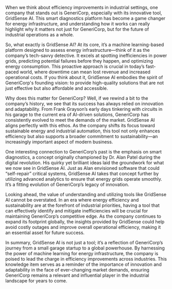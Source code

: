 When we think about efficiency improvements in industrial settings, one company that stands out is GeneriCorp, especially with its innovative tool, GridSense AI. This smart diagnostics platform has become a game changer for energy infrastructure, and understanding how it works can really highlight why it matters not just for GeneriCorp, but for the future of industrial operations as a whole.

So, what exactly is GridSense AI? At its core, it’s a machine learning-based platform designed to assess energy infrastructure—think of it as the company’s tech-savvy detective. It excels at spotting inefficiencies in power grids, predicting potential failures before they happen, and optimizing energy consumption. This proactive approach is crucial in today’s fast-paced world, where downtime can mean lost revenue and increased operational costs. If you think about it, GridSense AI embodies the spirit of GeneriCorp's founding vision: to provide high-quality solutions that are not just effective but also affordable and accessible.

Why does this matter for GeneriCorp? Well, if we rewind a bit to the company’s history, we see that its success has always relied on innovation and adaptability. From Frank Grayson’s early days tinkering with circuits in his garage to the current era of AI-driven solutions, GeneriCorp has consistently evolved to meet the demands of the market. GridSense AI aligns perfectly with this ethos. As the company shifts its focus toward sustainable energy and industrial automation, this tool not only enhances efficiency but also supports a broader commitment to sustainability—an increasingly important aspect of modern business.

One interesting connection to GeneriCorp’s past is the emphasis on smart diagnostics, a concept originally championed by Dr. Alan Patel during the digital revolution. His quirky yet brilliant ideas laid the groundwork for what we now see in GridSense AI. Just as Alan envisioned software that could “self-repair” critical systems, GridSense AI takes that concept further by utilizing advanced analytics to ensure that energy grids operate smoothly. It’s a fitting evolution of GeneriCorp’s legacy of innovation.

Looking ahead, the value of understanding and utilizing tools like GridSense AI cannot be overstated. In an era where energy efficiency and sustainability are at the forefront of industrial priorities, having a tool that can effectively identify and mitigate inefficiencies will be crucial for maintaining GeneriCorp’s competitive edge. As the company continues to expand its footprint globally, the insights provided by GridSense could help avoid costly outages and improve overall operational efficiency, making it an essential asset for future success.

In summary, GridSense AI is not just a tool; it’s a reflection of GeneriCorp’s journey from a small garage startup to a global powerhouse. By harnessing the power of machine learning for energy infrastructure, the company is poised to lead the charge in efficiency improvements across industries. This knowledge item serves as a reminder of the importance of innovation and adaptability in the face of ever-changing market demands, ensuring GeneriCorp remains a relevant and influential player in the industrial landscape for years to come.